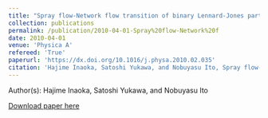 ```yaml
---
title: "Spray flow-Network flow transition of binary Lennard-Jones particle system"
collection: publications
permalink: /publication/2010-04-01-Spray%20flow-Network%20f
date: 2010-04-01
venue: 'Physica A'
refereed: 'True'
paperurl: 'https://dx.doi.org/10.1016/j.physa.2010.02.035'
citation: 'Hajime Inaoka, Satoshi Yukawa, and Nobuyasu Ito, Spray flow-Network flow transition of binary Lennard-Jones particle system, Physica A, <b>389</b>, 2500-2509, (2010)'
---
```


Author(s): Hajime Inaoka, Satoshi Yukawa, and Nobuyasu Ito


<a href='https://dx.doi.org/10.1016/j.physa.2010.02.035'>Download paper here</a>
